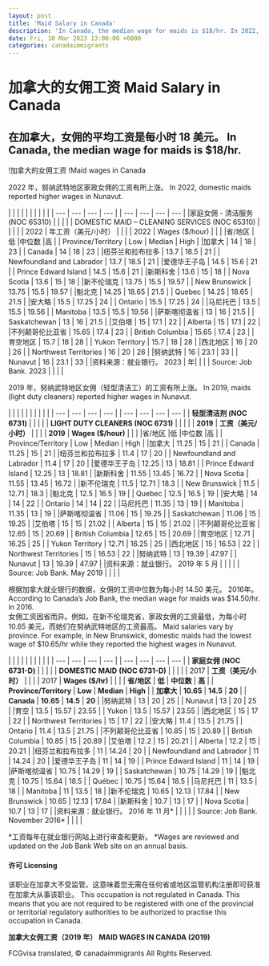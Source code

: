 ```yaml
---
layout: post
title: 'Maid Salary in Canada'
description: 'In Canada, the median wage for maids is $18/hr. In 2022, domestic maids reported higher wages in Nunavut. DOMESTIC MAID...'
date: Fri, 10 Mar 2023 13:00:00 +0000
categories: canadaimmigrants
---
```


# 加拿大的女佣工资	Maid Salary in Canada
	
## 在加拿大，女佣的平均工资是每小时 18 美元。	In Canada, the median wage for maids is $18/hr.
	
!加拿大的女佣工资	!Maid wages in Canada
	
2022 年，努纳武特地区家政女佣的工资有所上涨。	In 2022, domestic maids reported higher wages in Nunavut.
	
| | | | |	|     |     |     |     |
| --- | --- | --- | --- |	| --- | --- | --- | --- |
|家庭女佣 - 清洁服务 (NOC 65310) | | | |	| DOMESTIC MAID – CLEANING SERVICES (NOC 65310) |     |     |     |
| 2022 | 年工资（美元/小时） | | |	| 2022 | Wages ($/hour) |     |     |
|省/地区 |低 |中位数 |高 |	| Province/Territory | Low | Median | High |
|加拿大 | 14 | 18 | 23 |	| Canada | 14  | 18  | 23  |
|纽芬兰和拉布拉多 | 13.7 | 18.5 | 21 |	| Newfoundland and Labrador | 13.7 | 18.5 | 21  |
|爱德华王子岛 | 14.5 | 15.6 | 21 |	| Prince Edward Island | 14.5 | 15.6 | 21  |
|新斯科舍 | 13.6 | 15 | 18 |	| Nova Scotia | 13.6 | 15  | 18  |
|新不伦瑞克 | 13.75 | 15.5 | 19.57 |	| New Brunswick | 13.75 | 15.5 | 19.57 |
|魁北克 | 14.25 | 18.65 | 21.5 |	| Quebec | 14.25 | 18.65 | 21.5 |
|安大略 | 15.5 | 17.25 | 24 |	| Ontario | 15.5 | 17.25 | 24  |
|马尼托巴 | 13.5 | 15.5 | 19.56 |	| Manitoba | 13.5 | 15.5 | 19.56 |
|萨斯喀彻温省 | 13 | 16 | 21.5 |	| Saskatchewan | 13  | 16  | 21.5 |
|艾伯塔 | 15 | 17.1 | 22 |	| Alberta | 15  | 17.1 | 22  |
|不列颠哥伦比亚省 | 15.65 | 17.4 | 23 |	| British Columbia | 15.65 | 17.4 | 23  |
|育空地区 | 15.7 | 18 | 28 |	| Yukon Territory | 15.7 | 18  | 28  |
|西北地区 | 16 | 20 | 26 |	| Northwest Territories | 16  | 20  | 26  |
|努纳武特 | 16 | 23.1 | 33 |	| Nunavut | 16  | 23.1 | 33  |
|资料来源：就业银行。 2023 | 年| | |	| Source: Job Bank. 2023 |     |     |     |
	
2019 年，努纳武特地区女佣（轻型清洁工）的工资有所上涨。	In 2019, maids (light duty cleaners) reported higher wages in Nunavut.
	
| | | | |	|     |     |     |     |
| --- | --- | --- | --- |	| --- | --- | --- | --- |
| **轻型清洁剂 (NOC 6731)** | | | |	| **LIGHT DUTY CLEANERS (NOC 6731)** |     |     |     |
| **2019** | **工资（美元/小时）** | | |	| **2019** | **Wages ($/hour)** |     |     |
|省/地区 |低 |中位数 |高 |	| Province/Territory | Low | Median | High |
|加拿大 | 11.25 | 15 | 21 |	| Canada | 11.25 | 15  | 21  |
|纽芬兰和拉布拉多 | 11.4 | 17 | 20 |	| Newfoundland and Labrador | 11.4 | 17  | 20  |
|爱德华王子岛 | 12.25 | 13 | 18.81 |	| Prince Edward Island | 12.25 | 13  | 18.81 |
|新斯科舍 | 11.55 | 13.45 | 16.72 |	| Nova Scotia | 11.55 | 13.45 | 16.72 |
|新不伦瑞克 | 11.5 | 12.71 | 18.3 |	| New Brunswick | 11.5 | 12.71 | 18.3 |
|魁北克 | 12.5 | 16.5 | 19 |	| Quebec | 12.5 | 16.5 | 19  |
|安大略 | 14 | 14 | 22 |	| Ontario | 14  | 14  | 22  |
|马尼托巴 | 11.35 | 13 | 19 |	| Manitoba | 11.35 | 13  | 19  |
|萨斯喀彻温省 | 11.06 | 15 | 19.25 |	| Saskatchewan | 11.06 | 15  | 19.25 |
|艾伯塔 | 15 | 15 | 21.02 |	| Alberta | 15  | 15  | 21.02 |
|不列颠哥伦比亚省 | 12.65 | 15 | 20.69 |	| British Columbia | 12.65 | 15  | 20.69 |
|育空地区 | 12.71 | 16.25 | 25 |	| Yukon Territory | 12.71 | 16.25 | 25  |
|西北地区 | 15 | 16.53 | 22 |	| Northwest Territories | 15  | 16.53 | 22  |
|努纳武特 | 13 | 19.39 | 47.97 |	| Nunavut | 13  | 19.39 | 47.97 |
|资料来源：就业银行。 2019 年 5 月 | | | |	| Source: Job Bank. May 2019 |     |     |     |
	
根据加拿大就业银行的数据，女佣的工资中位数为每小时 14.50 美元。 2016年。	According to Canada’s Job Bank, the median wage for maids was $14.50/hr. in 2016.  
女佣工资因省而异。例如，在新不伦瑞克省，家政女佣的工资最低，为每小时 10.65 美元，而她们在努纳武特地区的工资最高。	Maid salaries vary by province. For example, in New Brunswick, domestic maids had the lowest wage of $10.65/hr while they reported the highest wages in Nunavut.
	
| | | | |	|     |     |     |     |
| --- | --- | --- | --- |	| --- | --- | --- | --- |
| **家庭女佣** **(NOC 6731-D)** | | | |	| **DOMESTIC MAID** **(NOC 6731-D)** |     |     |     |
| 2017 | **工资（美元/小时）** | | |	| 2017 | **Wages ($/hr)** |     |     |
| **省/地区** | **低** | **中位数** | **高** |	| **Province/Territory** | **Low** | **Median** | **High** |
| **加拿大** | **10.65** | **14.5** | **20** |	| **Canada** | **10.65** | **14.5** | **20** |
|努纳武特 | 13 | 20 | 25 |	| Nunavut | 13  | 20  | 25  |
|育空 | 13.5 | 15.57 | 23.55 |	| Yukon | 13.5 | 15.57 | 23.55 |
|西北地区 | 15 | 17 | 22 |	| Northwest Territories | 15  | 17  | 22  |
|安大略 | 11.4 | 13.5 | 21.75 |	| Ontario | 11.4 | 13.5 | 21.75 |
|不列颠哥伦比亚省 | 10.85 | 15 | 20.89 |	| British Columbia | 10.85 | 15  | 20.89 |
|艾伯塔 | 12.2 | 15 | 20.21 |	| Alberta | 12.2 | 15  | 20.21 |
|纽芬兰和拉布拉多 | 11 | 14.24 | 20 |	| Newfoundland and Labrador | 11  | 14.24 | 20  |
|爱德华王子岛 | 11 | 14 | 19 |	| Prince Edward Island | 11  | 14  | 19  |
|萨斯喀彻温省 | 10.75 | 14.29 | 19 |	| Saskatchewan | 10.75 | 14.29 | 19  |
|魁北克 | 10.75 | 15.64 | 18.5 |	| Québec | 10.75 | 15.64 | 18.5 |
|马尼托巴 | 11 | 13.5 | 18 |	| Manitoba | 11  | 13.5 | 18  |
|新不伦瑞克 | 10.65 | 12.13 | 17.84 |	| New Brunswick | 10.65 | 12.13 | 17.84 |
|新斯科舍 | 10.7 | 13 | 17 |	| Nova Scotia | 10.7 | 13  | 17  |
|资料来源：就业银行。 2016 年 11 月\* | | | |	| Source: Job Bank. November 2016\* |     |     |     |
	
\*工资每年在就业银行网站上进行审查和更新。	\*Wages are reviewed and updated on the Job Bank Web site on an annual basis.
	
#### 许可	Licensing
	
该职业在加拿大不受监管。这意味着您无需在任何省或地区监管机构注册即可获准在加拿大从事该职业。	This occupation is not regulated in Canada. This means that you are not required to be registered with one of the provincial or territorial regulatory authorities to be authorized to practise this occupation in Canada.
	
**加拿大女佣工资（2019 年）**	**MAID WAGES IN CANADA (2019)**

FCGvisa translated, © canadaimmigrants All Rights Reserved.
